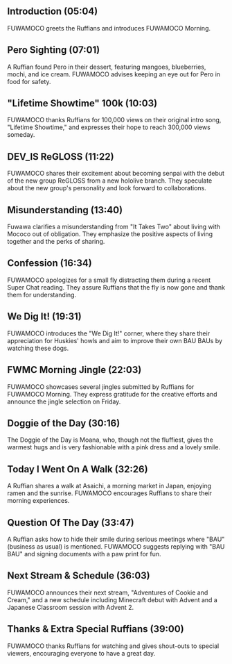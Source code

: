 ## Introduction (05:04)

FUWAMOCO greets the Ruffians and introduces FUWAMOCO Morning.

## Pero Sighting (07:01)

A Ruffian found Pero in their dessert, featuring mangoes, blueberries, mochi, and ice cream. FUWAMOCO advises keeping an eye out for Pero in food for safety.

## "Lifetime Showtime" 100k (10:03)

FUWAMOCO thanks Ruffians for 100,000 views on their original intro song, "Lifetime Showtime," and expresses their hope to reach 300,000 views someday.

## DEV_IS ReGLOSS (11:22)

FUWAMOCO shares their excitement about becoming senpai with the debut of the new group ReGLOSS from a new hololive branch. They speculate about the new group's personality and look forward to collaborations.

## Misunderstanding (13:40)

Fuwawa clarifies a misunderstanding from "It Takes Two" about living with Mococo out of obligation. They emphasize the positive aspects of living together and the perks of sharing.

## Confession (16:34)

FUWAMOCO apologizes for a small fly distracting them during a recent Super Chat reading. They assure Ruffians that the fly is now gone and thank them for understanding.

## We Dig It! (19:31)

FUWAMOCO introduces the "We Dig It!" corner, where they share their appreciation for Huskies' howls and aim to improve their own BAU BAUs by watching these dogs.

## FWMC Morning Jingle (22:03)

FUWAMOCO showcases several jingles submitted by Ruffians for FUWAMOCO Morning. They express gratitude for the creative efforts and announce the jingle selection on Friday.

## Doggie of the Day (30:16)

The Doggie of the Day is Moana, who, though not the fluffiest, gives the warmest hugs and is very fashionable with a pink dress and a lovely smile.

## Today I Went On A Walk (32:26)

A Ruffian shares a walk at Asaichi, a morning market in Japan, enjoying ramen and the sunrise. FUWAMOCO encourages Ruffians to share their morning experiences.

## Question Of The Day (33:47)

A Ruffian asks how to hide their smile during serious meetings where "BAU" (business as usual) is mentioned. FUWAMOCO suggests replying with "BAU BAU" and signing documents with a paw print for fun.

## Next Stream & Schedule (36:03)

FUWAMOCO announces their next stream, "Adventures of Cookie and Cream," and a new schedule including Minecraft debut with Advent and a Japanese Classroom session with Advent 2.

## Thanks & Extra Special Ruffians (39:00)

FUWAMOCO thanks Ruffians for watching and gives shout-outs to special viewers, encouraging everyone to have a great day.
